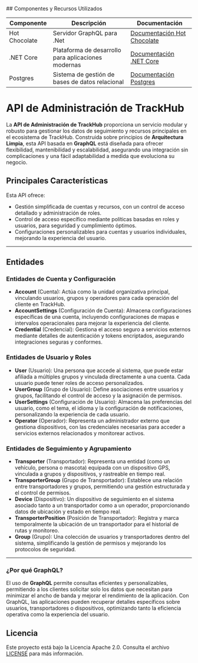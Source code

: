 ﻿﻿## Componentes y Recursos Utilizados

| Componente                | Descripción                                             | Documentación                                                                 |
|---------------------------|---------------------------------------------------------|-------------------------------------------------------------------------------|
| Hot Chocolate             | Servidor GraphQL para .Net        | [Documentación Hot Chocolate](https://chillicream.com/docs/hotchocolate/v13)                           |
| .NET Core                 | Plataforma de desarrollo para aplicaciones modernas     | [Documentación .NET Core](https://learn.microsoft.com/en-us/dotnet/core/whats-new/dotnet-9/overview) |
| Postgres                  | Sistema de gestión de bases de datos relacional         | [Documentación Postgres](https://www.postgresql.org/)                         |

# API de Administración de TrackHub

La **API de Administración de TrackHub** proporciona un servicio modular y robusto para gestionar los datos de seguimiento y recursos principales en el ecosistema de TrackHub. Construida sobre principios de **Arquitectura Limpia**, esta API basada en **GraphQL** está diseñada para ofrecer flexibilidad, mantenibilidad y escalabilidad, asegurando una integración sin complicaciones y una fácil adaptabilidad a medida que evoluciona su negocio.

## Principales Características

Esta API ofrece:
- Gestión simplificada de cuentas y recursos, con un control de acceso detallado y administración de roles.
- Control de acceso específico mediante políticas basadas en roles y usuarios, para seguridad y cumplimiento óptimos.
- Configuraciones personalizables para cuentas y usuarios individuales, mejorando la experiencia del usuario.

---

## Entidades

### Entidades de Cuenta y Configuración

- **Account** (Cuenta): Actúa como la unidad organizativa principal, vinculando usuarios, grupos y operadores para cada operación del cliente en TrackHub.
- **AccountSettings** (Configuración de Cuenta): Almacena configuraciones específicas de una cuenta, incluyendo configuraciones de mapas e intervalos operacionales para mejorar la experiencia del cliente.
- **Credential** (Credencial): Gestiona el acceso seguro a servicios externos mediante detalles de autenticación y tokens encriptados, asegurando integraciones seguras y conformes.

### Entidades de Usuario y Roles

- **User** (Usuario): Una persona que accede al sistema, que puede estar afiliada a múltiples grupos y vinculada directamente a una cuenta. Cada usuario puede tener roles de acceso personalizados.
- **UserGroup** (Grupo de Usuario): Define asociaciones entre usuarios y grupos, facilitando el control de acceso y la asignación de permisos.
- **UserSettings** (Configuración de Usuario): Almacena las preferencias del usuario, como el tema, el idioma y la configuración de notificaciones, personalizando la experiencia de cada usuario.
- **Operator** (Operador): Representa un administrador externo que gestiona dispositivos, con las credenciales necesarias para acceder a servicios externos relacionados y monitorear activos.

### Entidades de Seguimiento y Agrupamiento

- **Transporter** (Transportador): Representa una entidad (como un vehículo, persona o mascota) equipada con un dispositivo GPS, vinculada a grupos y dispositivos, y rastreable en tiempo real.
- **TransporterGroup** (Grupo de Transportador): Establece una relación entre transportadores y grupos, permitiendo una gestión estructurada y el control de permisos.
- **Device** (Dispositivo): Un dispositivo de seguimiento en el sistema asociado tanto a un transportador como a un operador, proporcionando datos de ubicación y estado en tiempo real.
- **TransporterPosition** (Posición de Transportador): Registra y marca temporalmente la ubicación de un transportador para el historial de rutas y monitoreo.
- **Group** (Grupo): Una colección de usuarios y transportadores dentro del sistema, simplificando la gestión de permisos y mejorando los protocolos de seguridad.

---

### ¿Por qué GraphQL?

El uso de **GraphQL** permite consultas eficientes y personalizables, permitiendo a los clientes solicitar solo los datos que necesitan para minimizar el ancho de banda y mejorar el rendimiento de la aplicación. Con GraphQL, las aplicaciones pueden recuperar detalles específicos sobre usuarios, transportadores o dispositivos, optimizando tanto la eficiencia operativa como la experiencia del usuario.

## Licencia

Este proyecto está bajo la Licencia Apache 2.0. Consulta el archivo [LICENSE](https://www.apache.org/licenses/LICENSE-2.0) para más información.